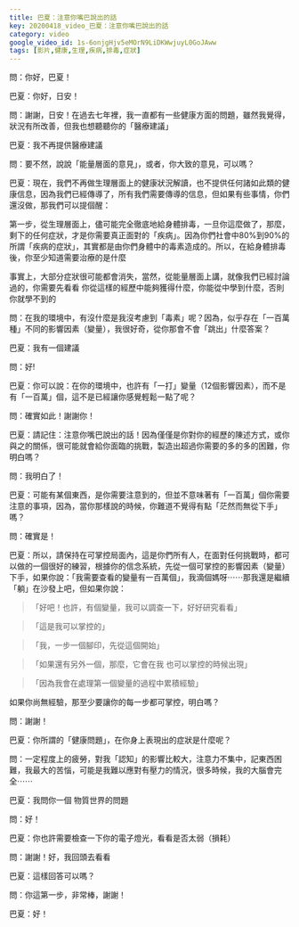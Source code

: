 ```yaml
---
title: 巴夏：注意你嘴巴說出的話
key: 20200418_video_巴夏：注意你嘴巴說出的話
category: video
google_video_id: 1s-6onjgHjv5eMOrN9LiDKWwjuyL0GoJAww
tags: [影片,健康,生理,疾病,排毒,症狀]
---
```


問：你好，巴夏！

巴夏：你好，日安！

問：謝謝，日安！在過去七年裡，我一直都有一些健康方面的問題，雖然我覺得，狀況有所改善，但我也想聽聽你的「醫療建議」

巴夏：我不再提供醫療建議

問：要不然，說說「能量層面的意見」，或者，你大致的意見，可以嗎？

巴夏：現在，我們不再做生理層面上的健康狀況解讀，也不提供任何諸如此類的健康信息，因為我們已經傳導了，所有我們需要傳導的信息，但如果有些事情，你們還沒做，那我們可以提個醒：

第一步，從生理層面上，儘可能完全徹底地給身體排毒，一旦你這麼做了，那麼，剩下的任何症狀，才是你需要真正面對的「疾病」。因為你們社會中80%到90%的所謂「疾病的症狀」，其實都是由你們身體中的毒素造成的。所以，在給身體排毒後，你至少知道需要治療的是什麼

事實上，大部分症狀很可能都會消失，當然，從能量層面上講，就像我們已經討論過的，你需要先看看 你從這樣的經歷中能夠獲得什麼，你能從中學到什麼，否則你就學不到的

問：在我的環境中，有沒什麼是我沒考慮到「毒素」呢？因為，似乎存在「一百萬種」不同的影響因素（變量），我很好奇，從你那會不會「跳出」什麼答案？

巴夏：我有一個建議

問：好!

巴夏：你可以說：在你的環境中，也許有「一打」變量（12個影響因素），而不是有「一百萬」個，這不是已經讓你感覺輕鬆一點了呢？

問：確實如此！謝謝你！

巴夏：請記住：注意你嘴巴說出的話！因為僅僅是你對你的經歷的陳述方式，或你與之的關係，很可能就會給你面臨的挑戰，製造出超過你需要的多的多的困難，你明白嗎？

問：我明白了！

巴夏：可能有某個東西，是你需要注意到的，但並不意味著有「一百萬」個你需要注意的事項，因為，當你那樣說的時候，你難道不覺得有點「茫然而無從下手」嗎？

問：確實是！

巴夏：所以，請保持在可掌控局面內，這是你們所有人，在面對任何挑戰時，都可以做的一個很好的練習，根據你的信念系統，先從一個可掌控的影響因素（變量）下手，如果你說：「我需要查看的變量有一百萬個」，我滴個媽呀⋯⋯那我還是繼續「躺」在沙發上吧，但如果你說：

> 「好吧！也許，有個變量，我可以調查一下，好好研究看看」

> 「這是我可以掌控的」

> 「我，一步一個腳印，先從這個開始」

> 「如果還有另外一個，那麼，它會在我 也可以掌控的時候出現」

> 「因為我會在處理第一個變量的過程中累積經驗」

如果你尚無經驗，那至少要讓你的每一步都可掌控，明白嗎？

問：謝謝！

巴夏：你所謂的「健康問題」，在你身上表現出的症狀是什麼呢？

問：一定程度上的疲勞，對我「認知」的影響比較大，注意力不集中，記東西困難，我最大的苦惱，可能是我難以應對有壓力的情況，很多時候，我的大腦會完全⋯⋯

巴夏：我問你一個 物質世界的問題

問：好！

巴夏：你也許需要檢查一下你的電子燈光，看看是否太弱（損耗）

問：謝謝！好，我回頭去看看

巴夏：這樣回答可以嗎？

問：你這第一步，非常棒，謝謝！

巴夏：好！
